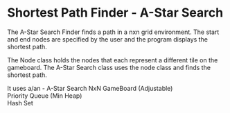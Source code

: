 # Shortest Path Finder - A-Star Search

The A-Star Search Finder finds a path in a nxn grid environment.
The start and end nodes are specified by the user and the program displays the shortest path.

The Node class holds the nodes that each represent a different tile on the gameboard.
The A-Star Search class uses the node class and finds the shortest path.

It uses a/an -  A-Star Search 
                NxN GameBoard (Adjustable)                
                Priority Queue (Min Heap)  
                Hash Set  
                
